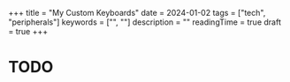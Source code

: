 +++
title = "My Custom Keyboards"
date = 2024-01-02
tags = ["tech", "peripherals"]
keywords = ["", ""]
description = ""
readingTime = true
draft = true
+++

# TODO
